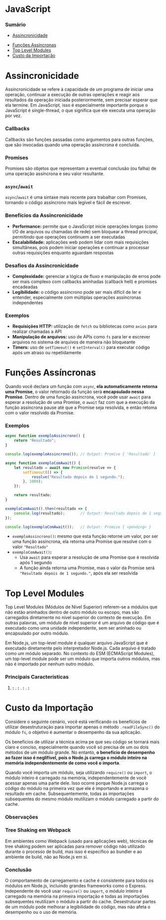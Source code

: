 # JavaScript

<!-- - Pontuar o que é JavaScript -->
<!-- - Pontuar que o arquivo que trata de objetos é o objetos.md -->

### Sumário

- [Assincronicidade](#assincronicidade)
<!-- - Pontuar o que são Callbacks -->
<!-- - Pontuar o que são Promises -->
<!-- - Pontuar o que é `async`/`await` -->
- [Funções Assíncronas](#funcoes-assincronas)
- [Top Level Modules](#top-level-modules)
- [Custo da Importação](#custo-importacao)

# <a id="assincronicidade">Assincronicidade</a>

Assincronicidade se refere à capacidade de um programa de iniciar uma operação, continuar a execução de outras operações e reagir aos resultados da operação iniciada posteriormente, sem precisar esperar que ela termine. Em JavaScript, isso é especialmente importante porque o JavaScript é single-thread, o que significa que ele executa uma operação por vez.

### Callbacks

Callbacks são funções passadas como argumentos para outras funções, que são invocadas quando uma operação assíncrona é concluída.

### Promises

Promises são objetos que representam a eventual conclusão (ou falha) de uma operação assíncrona e seu valor resultante.

### `async`/`await`

`async`/`await` é uma sintaxe mais recente para trabalhar com Promises, tornando o código assíncrono mais legível e fácil de escrever.

### Benefícios da Assincronicidade

- **Performance:** permite que o JavaScript inicie operações longas (como I/O de arquivos ou chamadas de rede) sem bloquear a thread principal, permitindo que operações continuem a ser executadas
- **Escalabilidade:** aplicações web podem lidar com mais requisições simultâneas, pois podem iniciar operações e continuar a processar outras requisições enquanto aguardam respostas

### Desafios da Assincronicidade

- **Complexidade:** gerenciar a lógica de fluxo e manipulação de erros pode ser mais complexo com callbacks aninhadas (callback hell) e promises encadeadas
- **Legibilidade:** o código assíncrono pode ser mais difícil de ler e entender, especialmente com múltiplas operações assíncronas independentes

### Exemplos

- **Requisições HTTP:** utilização de `fetch` ou bibliotecas como `axios` para realizar chamadas a API
- **Manipulação de arquivos:** uso de APIs como `fs` para ler e escrever arquivos no sistema de arquivos de maneira não bloqueante
- **Timers:** uso de `setTimeout()` e `setInterval()` para executar código após um atraso ou repetidamente

# <a id="funcoes-assincronas">Funções Assíncronas</a>

Quando você declara um função com `async`, **ela automaticamente retorna uma Promise**, o valor retornado da função será **encapsulado nessa Promise**. Dentro de uma função assíncrona, você pode usar `await` para esperar a resolução de uma Promise, o `await` faz com que a execução da função assíncrona pause até que a Promise seja resolvida, e então retoma com o valor resolvido da Promise.

### Exemplos

```JavaScript
async function exemploAssincrono() {
    return "Resultado";
}

console.log(exemploAssincrono()); // Output: Promise { 'Resultado' }

async function exemploComAwait() {
    let resultado = await new Promise(resolve => {
        setTimeout(() => {
            resolve("Resultado depois de 1 segundo.");
        }, 1000);
    });

    return resultado;
}

exemploComAwait().then(resultado => {
    console.log(resultado);       // Output: Resultado depois de 1 segundo. Observe que está linha só será impressa depois da resolução da promise, ou seja, a mensagem abaixo será impressa antes desta.
});

console.log(exemploComAwait());   // Output: Promise { <pending> }
```

- `exemploAssincrono()`**:** mesmo que esta função retorne um valor, por ser uma função assíncrona, ela retorna uma Promise que resolve com o valor `"Resultado"`
- `exemploComAwait()`**:**
    + Usa `await` para esperar a resolução de uma Promise que é resolvida após 1 segundo
    + A função ainda retorna uma Promise, mas o valor da Promise será `"Resultado depois de 1 segundo."`, após ela ser resolvida

# <a id="top-level-modules">Top Level Modules</a>

Top Level Modules (Módulos de Nível Superior) referem-se a módulos que não estão aninhados dentro de outro módulo ou escopo, mas são carregados diretamente no nível superior do contexto de execução. Em outras palavras, um módulo de nível superior é um arquivo de código que é executado como uma unidade independente, sem ser aninhado ou encapsulado por outro módulo.

Em Node.js, um top-level module é qualquer arquivo JavaScript que é executado diretamente pelo interpretador Node.js. Cada arquivo é tratado como um módulo separado. No contexto do ESM (ECMAScript Modules), um top-level module pode ser um módulo que importa outros módulos, mas não é importado por nenhum outro módulo.

### Principais Características

1. **:**
. **:**
. **:**
. **:**

# <a id="custo-importacao">Custo da Importação</a>

Considere o seguinte cenário, você está verificando os benefícios de utilizar desestruturação para importar apenas o método `.readFileSync()` do módulo `fs`, o objetivo é aumentar o desempenho da sua aplicação.

Os benefícios de utilizar a técnica acima pe que seu código se tornará mais claro e conciso, especialmente quando você só precisa de um ou dois métodos de um módulo grande. No entanto, **o benefício de desempenho ao fazer isso é neglifível, pois o Node.js carrega o módulo inteiro na memória independentemente de como você o importa**.

Quando você importa um módulo, seja utilizando `require()` ou `import`, o módulo inteiro é carregado na memória, independentemente de você acessar apenas uma parte dele. Isso ocorre porque Node.js carrega o código do módulo na primeira vez que ele é importando e armazena o resultado em cache. Subsequentemente, todas as importações subsequentes do mesmo módulo reutilizam o módulo carregado a partir do cache.

### Observações

### Tree Shaking em Webpack

Em ambientes como Webpack (usado para aplicações web), técnicas de tree shaking podem ser aplicadas para remover código não utilizado durante o processo de build, mas isso é específico ao bundler e ao ambiente de build, não ao Node.js em si.

### Conclusão

O comportamento de carregamento e cache é consistente para todos os módulos em Node.js, incluindo grandes frameworks como o Express. Independente de você usar `require()` ou `import`, o módulo inteiro é carregado na memória na primeira importação e todas as importações subsequentes reutilizam o módulo a partir do cache. Desestruturar partes de um módulo pode melhorar a legibilidade do código, mas não afeta o desempenho ou o uso de memória.